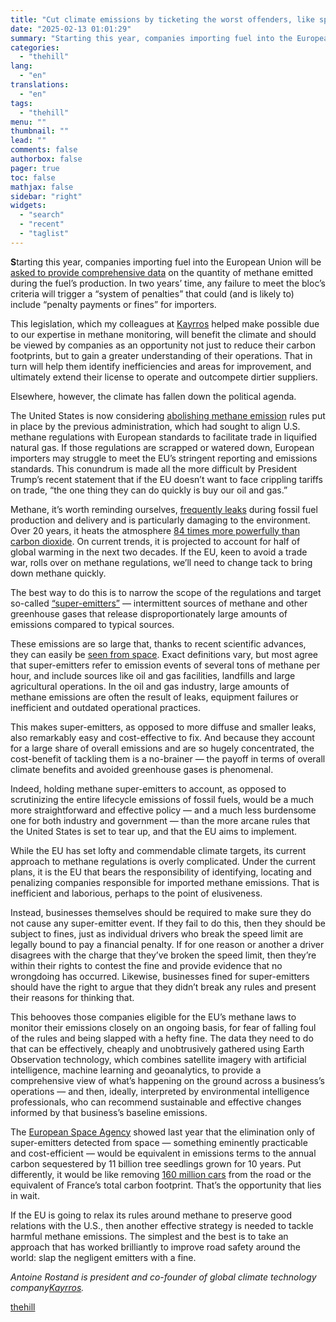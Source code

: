```yaml
---
title: "Cut climate emissions by ticketing the worst offenders, like speeding drivers"
date: "2025-02-13 01:01:29"
summary: "Starting this year, companies importing fuel into the European Union will be asked to provide comprehensive data on the quantity of methane emitted during the fuel’s production. In two years’ time, any failure to meet the bloc’s criteria will trigger a “system of penalties” that could (and is likely to)..."
categories:
  - "thehill"
lang:
  - "en"
translations:
  - "en"
tags:
  - "thehill"
menu: ""
thumbnail: ""
lead: ""
comments: false
authorbox: false
pager: true
toc: false
mathjax: false
sidebar: "right"
widgets:
  - "search"
  - "recent"
  - "taglist"
---
```


**S**tarting this year, companies importing fuel into the European Union will be [asked to provide comprehensive data](https://www.politico.eu/article/eu-rule-derail-gas-deal-donald-trump/) on the quantity of methane emitted during the fuel’s production. In two years’ time, any failure to meet the bloc’s criteria will trigger a “system of penalties” that could (and is likely to) include “penalty payments or fines” for importers.

This legislation, which my colleagues at [Kayrros](https://www.kayrros.com/) helped make possible due to our expertise in methane monitoring, will benefit the climate and should be viewed by companies as an opportunity not just to reduce their carbon footprints, but to gain a greater understanding of their operations. That in turn will help them identify inefficiencies and areas for improvement, and ultimately extend their license to operate and outcompete dirtier suppliers.

Elsewhere, however, the climate has fallen down the political agenda.

The United States is now considering [abolishing methane emission](https://www.politico.eu/article/eu-rule-derail-gas-deal-donald-trump/) rules put in place by the previous administration, which had sought to align U.S. methane regulations with European standards to facilitate trade in liquified natural gas. If those regulations are scrapped or watered down, European importers may struggle to meet the EU’s stringent reporting and emissions standards. This conundrum is made all the more difficult by President Trump’s recent statement that if the EU doesn’t want to face crippling tariffs on trade, “the one thing they can do quickly is buy our oil and gas.”

Methane, it’s worth reminding ourselves, [frequently leaks](https://www.technologyreview.com/2024/03/13/1089725/methane-leaks-oil-gas/) during fossil fuel production and delivery and is particularly damaging to the environment. Over 20 years, it heats the atmosphere [84 times more powerfully than carbon dioxide](https://energy.ec.europa.eu/topics/carbon-management-and-fossil-fuels/methane-emissions_en#:~:text=In%20fact%2C%20methane's%20ability%20to,on%20a%2020%2Dyear%20timescale.). On current trends, it is projected to account for half of global warming in the next two decades. If the EU, keen to avoid a trade war, rolls over on methane regulations, we’ll need to change tack to bring down methane quickly.

The best way to do this is to narrow the scope of the regulations and target so-called [“super-emitters”](https://carbonmapper.org/articles/mutli-basin-paper) — intermittent sources of methane and other greenhouse gases that release disproportionately large amounts of emissions compared to typical sources.

These emissions are so large that, thanks to recent scientific advances, they can easily be [seen from space](https://www.nasa.gov/earth-and-climate/methane-super-emitters-mapped-by-nasas-new-earth-space-mission/). Exact definitions vary, but most agree that super-emitters refer to emission events of several tons of methane per hour, and include sources like oil and gas facilities, landfills and large agricultural operations. In the oil and gas industry, large amounts of methane emissions are often the result of leaks, equipment failures or inefficient and outdated operational practices.

This makes super-emitters, as opposed to more diffuse and smaller leaks, also remarkably easy and cost-effective to fix. And because they account for a large share of overall emissions and are so hugely concentrated, the cost-benefit of tackling them is a no-brainer — the payoff in terms of overall climate benefits and avoided greenhouse gases is phenomenal.

Indeed, holding methane super-emitters to account, as opposed to scrutinizing the entire lifecycle emissions of fossil fuels, would be a much more straightforward and effective policy — and a much less burdensome one for both industry and government — than the more arcane rules that the United States is set to tear up, and that the EU aims to implement.

While the EU has set lofty and commendable climate targets, its current approach to methane regulations is overly complicated. Under the current plans, it is the EU that bears the responsibility of identifying, locating and penalizing companies responsible for imported methane emissions. That is inefficient and laborious, perhaps to the point of elusiveness.

Instead, businesses themselves should be required to make sure they do not cause any super-emitter event. If they fail to do this, then they should be subject to fines, just as individual drivers who break the speed limit are legally bound to pay a financial penalty. If for one reason or another a driver disagrees with the charge that they’ve broken the speed limit, then they’re within their rights to contest the fine and provide evidence that no wrongdoing has occurred. Likewise, businesses fined for super-emitters should have the right to argue that they didn’t break any rules and present their reasons for thinking that.

This behooves those companies eligible for the EU’s methane laws to monitor their emissions closely on an ongoing basis, for fear of falling foul of the rules and being slapped with a hefty fine. The data they need to do that can be effectively, cheaply and unobtrusively gathered using Earth Observation technology, which combines satellite imagery with artificial intelligence, machine learning and geoanalytics, to provide a comprehensive view of what’s happening on the ground across a business’s operations — and then, ideally, interpreted by environmental intelligence professionals, who can recommend sustainable and effective changes informed by that business’s baseline emissions.

The [European Space Agency](https://business.esa.int/projects/methane-watch#:~:text=The%20ultimate%20objective%20of%20Methane,million%20cars%20from%20the%20road.) showed last year that the elimination only of super-emitters detected from space — something eminently practicable and cost-efficient — would be equivalent in emissions terms to the annual carbon sequestered by 11 billion tree seedlings grown for 10 years. Put differently, it would be like removing [160 million cars](https://www.google.com/url?q=https://doi.org/10.1126/science.abj4351&sa=D&source=docs&ust=1738673755782519&usg=AOvVaw1l4FyDP2UzTZ6QiUPDTRAk) from the road or the equivalent of France’s total carbon footprint. That’s the opportunity that lies in wait.

If the EU is going to relax its rules around methane to preserve good relations with the U.S., then another effective strategy is needed to tackle harmful methane emissions. The simplest and the best is to take an approach that has worked brilliantly to improve road safety around the world: slap the negligent emitters with a fine.

*Antoine Rostand is president and co-founder of global climate technology company*[*Kayrros*](https://methanewatch.kayrros.com/)*.*

[thehill](https://thehill.com/opinion/energy-environment/5139024-methane-regulation-superemissions/)
